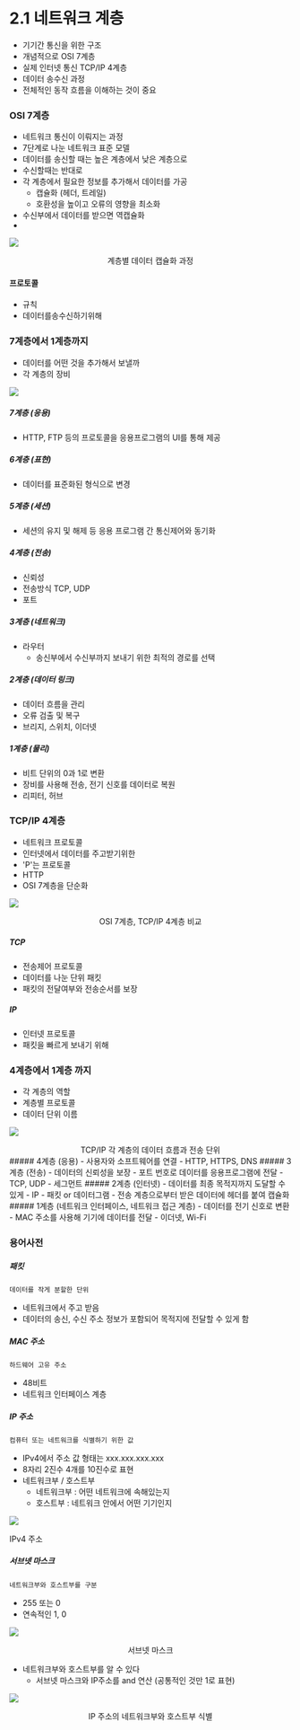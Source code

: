 # 2.1 네트워크 계층
- 기기간 통신을 위한 구조
- 개념적으로 OSI 7계층
- 실제 인터넷 통신 TCP/IP 4계층
- 데이터 송수신 과정
- 전체적인 동작 흐름을 이해하는 것이 중요

### OSI 7계층
- 네트워크 통신이 이뤄지는 과정
- 7단계로 나눈 네트워크 표준 모델
- 데이터를 송신할 때는 높은 계층에서 낮은 계층으로
- 수신할때는 반대로
- 각 계층에서 필요한 정보를 추가해서 데이터를 가공
	- 캡슐화 (헤더, 트레일)
	- 호환성을 높이고 오류의 영향을 최소화
- 수신부에서 데이터를 받으면 역캡슐화
- 
![](https://i.imgur.com/iF03gPB.png) 

<center>계층별 데이터 캡슐화 과정</center>

#### 프로토콜
- 규칙
- 데이터를송수신하기위해

### 7계층에서 1계층까지 
- 데이터를 어떤 것을 추가해서 보낼까
- 각 계층의 장비

![](https://i.imgur.com/BSBk02O.png)

##### 7계층 (응용)
- HTTP, FTP 등의 프로토콜을 응용프로그램의 UI를 통해 제공
##### 6계층 (표현)
- 데이터를 표준화된 형식으로 변경
##### 5계층 (세션)
- 세션의 유지 및 해제 등 응용 프로그램 간 통신제어와 동기화
##### 4계층 (전송)
- 신뢰성
- 전송방식 TCP, UDP
- 포트
##### 3계층 (네트워크)
- 라우터
	- 송신부에서 수신부까지 보내기 위한 최적의 경로를 선택
##### 2계층 (데이터 링크)
- 데이터 흐름을 관리
- 오류 검출 및 복구
- 브리지, 스위치, 이더넷 
##### 1계층 (물리)
- 비트 단위의 0과 1로 변환
- 장비를 사용해 전송, 전기 신호를 데이터로 복원
- 리피터, 허브

### TCP/IP 4계층
- 네트워크 프로토콜
- 인터넷에서 데이터를 주고받기위한
- 'P'는 프로토콜
- HTTP
- OSI 7계층을 단순화

![](https://i.imgur.com/PXjV2oq.png)

<center>OSI 7계층, TCP/IP 4계층 비교</center>

##### TCP
- 전송제어 프로토콜
- 데이터를 나눈 단위 패킷
- 패킷의 전달여부와 전송순서를 보장
##### IP
- 인터넷 프로토콜
- 패킷을 빠르게 보내기 위해

### 4계층에서 1계층 까지
- 각 계층의 역할
- 계층별 프로토콜
- 데이터 단위 이름

![](https://i.imgur.com/eFUsYjy.png)

<center>TCP/IP 각 계층의 데이터 흐름과 전송 단위</center>
##### 4계층 (응용)
- 사용자와 소프트웨어를 연결
- HTTP, HTTPS, DNS
##### 3계층 (전송)
- 데이터의 신뢰성을 보장
- 포트 번호로 데이터를 응용프로그램에 전달
- TCP, UDP
- 세그먼트
##### 2계층 (인터넷)
- 데이터를 최종 목적지까지 도달할 수 있게
- IP
- 패킷 or 데이터그램
	- 전송 계층으로부터 받은 데이터에 헤더를 붙여 캡슐화
##### 1계층 (네트워크 인터페이스, 네트워크 접근 계층)
- 데이터를 전기 신호로 변환
- MAC 주소를 사용해 기기에 데이터를 전달
- 이더넷, Wi-Fi

### 용어사전
##### 패킷
	데이터를 작게 분할한 단위
- 네트워크에서 주고 받음
- 데이터의 송신, 수신 주소 정보가 포함되어 목적지에 전달할 수 있게 함
##### MAC 주소
	하드웨어 고유 주소
- 48비트
- 네트워크 인터페이스 계층
##### IP 주소
	컴퓨터 또는 네트워크를 식별하기 위한 값
- IPv4에서 주소 값 형태는 xxx.xxx.xxx.xxx
- 8자리 2진수 4개를 10진수로 표현
- 네트워크부 / 호스트부
	- 네트워크부 : 어떤 네트워크에 속해있는지
	- 호스트부 : 네트워크 안에서 어떤 기기인지

![](https://i.imgur.com/QkWmjnt.png)

IPv4 주소

##### 서브넷 마스크
	네트워크부와 호스트부를 구분
- 255 또는 0
- 연속적인 1, 0

![](https://i.imgur.com/X2YutDQ.png)

<center>서브넷 마스크</center>

- 네트워크부와 호스트부를 알 수 있다
	- 서브넷 마스크와 IP주소를 and 연산 (공통적인 것만 1로 표현)

![](https://i.imgur.com/l1AHY7u.png)

<center>IP 주소의 네트워크부와 호스트부 식별</center>


